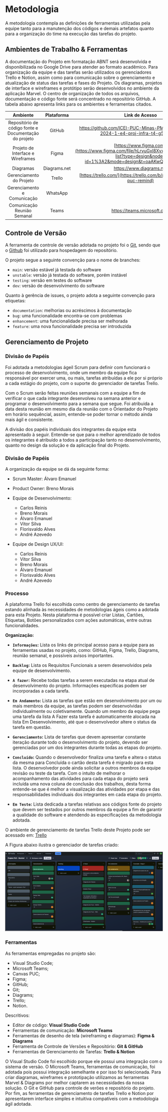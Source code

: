 
# Metodologia

A metodologia contempla as definições de ferramentas utilizadas pela equipe tanto para a manutenção dos códigos e demais artefatos quanto para a organização do time na execução das tarefas do projeto.

## Ambientes de Trabalho & Ferramentas
A documentação do Projeto em formatação ABNT será desenvolvida e disponibilizada no Google Drive para atender ao formato acadêmico. Para organização da equipe e das tarefas serão utilizados os gerenciadores Trello e Notion, assim como para comunicação sobre o gerenciamento e atualização de status das tarefas e fases do Projeto. Os diagramas, projetos de interface e wireframes e protótipo serão desenvolvidos no ambiente da aplicação Marvel. O centro de organização de todos os arquivos, documentação e código fonte será concentrado no repositório GitHub. A tabela abaixo apresenta links para os ambientes e ferramentas citados.

|              Ambiente              |  Plataforma  |                                    Link de Acesso                                    |
|:----------------------------------:|:------------:|:------------------------------------------------------------------------------------:|
|     Repositório de código fonte e Documentação do projeto    |    GitHub    | https://github.com/ICEI-PUC-Minas-PMV-ADS/pmv-ads-2024-1-e4-proj-infra-t4-g5-remind      |
| Projeto de Interface e  Wireframes |   Figma  |  [https://www.figma.com/](https://www.figma.com/file/hLrvuGxl8XvxbKgXAvWnDJ/todo-list?type=design&node-id=1%3A2&mode=design&t=oaAKwQqDO4iJ1Qte-1)                              |
|              Diagramas	     | Diagrams.net |  https://www.diagrams.net                           |
|      Gerenciamento do Projeto      |    Trello    | [https://trello.com/](https://trello.com/b/mzAYjlKm/projeto-puc-remind)    |
|      Gerenciamento e Comunicação   |    WhatsApp    |    |
|      Comunicação Reunião Semanal   |    Teams     | https://teams.microsoft.com   |


## Controle de Versão

A ferramenta de controle de versão adotada no projeto foi o
[Git](https://git-scm.com/), sendo que o [Github](https://github.com)
foi utilizado para hospedagem do repositório.

O projeto segue a seguinte convenção para o nome de branches:

- `main`: versão estável já testada do software
- `unstable`: versão já testada do software, porém instável
- `testing`: versão em testes do software
- `dev`: versão de desenvolvimento do software

Quanto à gerência de issues, o projeto adota a seguinte convenção para
etiquetas:

- `documentation`: melhorias ou acréscimos à documentação
- `bug`: uma funcionalidade encontra-se com problemas
- `enhancement`: uma funcionalidade precisa ser melhorada
- `feature`: uma nova funcionalidade precisa ser introduzida


## Gerenciamento de Projeto

### Divisão de Papéis
Foi adotada a metodologias ágeil Scrum para definir com funcionará o processo de desenvolvimento, onde um membro da equipe fica responsável por exercer uma, ou mais, tarefas atribuídas a ele por si próprio a cada estágio do projeto, com o suporte do gerenciador de tarefas Trello. 

Com o Scrum serão feitas reuniões semanais com a equipe a fim de verificar o que cada integrante desenvolveu na semana anterior e programar o desenvolvimento para a semana que segue. Foi atribuida a data desta reunião em mesmo dia da reunião com o Orientador do Projeto em horário sequêncial, assim, entende-se poder tornar o método ainda mais ágil e consistente.

A divisão dos papéis individuais dos integrantes da equipe esta apresentado à seguir. Entende-se que para o melhor aprendizado de todos os integrantes é atribuído a todos a participação tanto no desenvolvimento, quanto no design da solução e da aplicação final do Projeto.

### Divisão de Papéis

A organização da equipe se dá da seguinte forma:

+ Scrum Master: Álvaro Emanuel
+ Product Owner: Breno Morais

+ Equipe de Desenvolvimento:
	- Carlos Reinis 
	- Breno Morais
	- Álvaro Emanuel
	- Vitor Silva
	- Florisvaldo Alves
	- André Azevedo


+ Equipe de Design UX/UI:
	- Carlos Reinis
	- Vítor Silva
	- Breno Morais
	- Álvaro Emanuel
	- Florisvaldo Alves
	- André Azevedo


### Processo

A plataforma Trello foi escolhida como centro de gerenciamento de tarefas estando alinhada às necessidades de metodologias ágeis como a adotada para esta Projeto. Nesta plataforma é possível criar Listas, Cartões, Etiquetas, Botões personalizados com ações automáticas, entre outras funcionalidades.

**Organização:**

- **`Informações`:** 
	Lista os links de principal acesso para a equipe para as ferramentas usadas no projeto, como: GitHub, Figma, Trello, Diagrams, reunião semanal, e possíveis avisos importantes.

- **`Backlog`:** 
	Lista os Requisitos Funcionais a serem desenvolvidos pela equipe de desenvolvimento. 

- **`A fazer`:** 
	Recebe todas tarefas a serem executadas na etapa atual de desenvolvimento do projeto. Informações especificas podem ser incorporadas a cada tarefa.

- **`Em Andamento`:** 
	Lista as tarefas que estão em desenvolvimento por um ou mais membros da equipe, as tarefas podem ser desenvolvidas individualmente ou coletivamente. Quando um membro da equipe pega uma tarefa da lista A Fazer esta tarefa é automaticamente alocada na lista Em Desenvolvimento, até que o desenvolvedor altere o status da tarefa em questão.

- **`Gerenciamento`:** 
	Lista de tarefas que devem apresentar constante iteração durante todo o desenvolvimento do projeto, devendo ser gerenciadas por um dos integrantes durante todas as etapas do projeto. 

- **`Concluído`:** 
	Quando o desenvolvedor finaliza uma tarefa e altera o status da mesma para Concluída o cartão desta tarefa é migrado para esta lista. O desenvolvedor pode ainda solicitar a outros membros da equipe revisão ou teste da tarefa. Com o intuito de melhorar o acompanhamento das atividades para cada etapa do projeto será incluída uma nova coluna de conclusão dos trabalhos, desta forma entende-se que é melhor a visualização das atividades por etapa e das responsabilidades individuais dos integrantes em cada etapa do projeto.

- **`Em Teste`:** 
	Lista dedicada a tarefas relativas aos códigos fonte do projeto que devem ser testados por outros membros da equipe a fim de garantir a qualidade do software e atendendo às especificações da metodologia adotada. 

O ambiente de gerenciamento de tarefas Trello deste Projeto pode ser acessado em: 
[Trello](https://trello.com/b/mzAYjlKm/projeto-puc-remind)

A Figura abaixo ilustra o gerenciador de tarefas criado: 
 
 ![Foto representativa](https://github.com/ICEI-PUC-Minas-PMV-ADS/pmv-ads-2024-1-e4-proj-infra-t4-g5-remind/blob/ebf15146397d7e10eadf6bc334cc2b550ef5bbe9/docs/img/03_Trello.png)
 

### Ferramentas

As ferramentas empregadas no projeto são:

- Visual Studio Code;
- Microsoft Teams;
- Canvas PUC;
- Figma;
- GitHub;
- Git;
- Diagrams;
- Trello;
- Notion.

Descritivos:

- Editor de código: **Visual Studio Code**
- Ferramentas de comunicação: **Microsoft Teams**
- Ferramentas de desenho de tela (wireframing e diagramas): **Figma & Diagrams**
- Ferramenta de Controle de Versões e Repositório: **Git & GitHub**
- Ferramentas de Gerenciamento de Tarefas: **Trello & Notion**

O Visual Studio Code foi escolhido porque ele possui uma integração com o sistema de versão. O Microsoft Teams, ferramentas de comunicação, foi adotada pois possui
integração semelhante e por isso foi selecionada. Para criar diagramas, wireframes e prototipação utilizamos as ferramentas Marvel & Diagrams por melhor captarem as
necessidades da nossa solução. O Git e GitHub para controle de verões e repositório do projeto. Por fim, as ferramentas de gerenciamento de tarefas Trello e Notion por apresentarem interface simples e intuitiva compatíveis com a metodologia ágil adotada.
